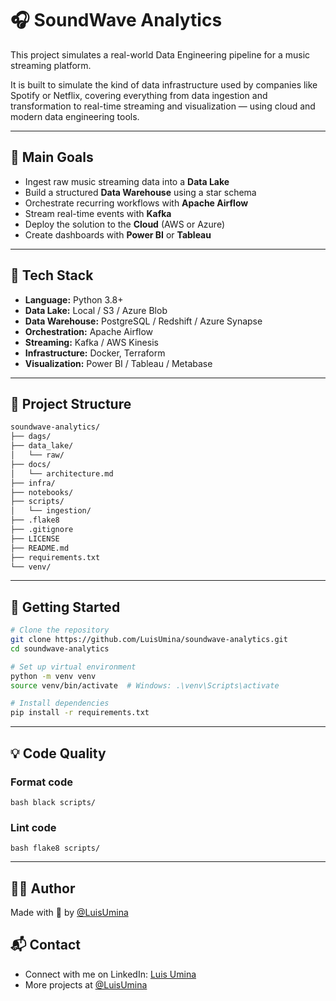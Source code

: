# 🎧 SoundWave Analytics

This project simulates a real-world Data Engineering pipeline for a music streaming platform.

It is built to simulate the kind of data infrastructure used by companies like Spotify or Netflix, covering everything from data ingestion and transformation to real-time streaming and visualization — using cloud and modern data engineering tools.

---

## 🎯 Main Goals

- Ingest raw music streaming data into a **Data Lake**
- Build a structured **Data Warehouse** using a star schema
- Orchestrate recurring workflows with **Apache Airflow**
- Stream real-time events with **Kafka**
- Deploy the solution to the **Cloud** (AWS or Azure)
- Create dashboards with **Power BI** or **Tableau**

---

## 🧰 Tech Stack

- **Language:** Python 3.8+
- **Data Lake:** Local / S3 / Azure Blob
- **Data Warehouse:** PostgreSQL / Redshift / Azure Synapse
- **Orchestration:** Apache Airflow
- **Streaming:** Kafka / AWS Kinesis
- **Infrastructure:** Docker, Terraform
- **Visualization:** Power BI / Tableau / Metabase

---

## 📁 Project Structure

```bash
soundwave-analytics/
├── dags/                      
├── data_lake/                 
│   └── raw/
├── docs/
│   └── architecture.md
├── infra/ 
├── notebooks/
├── scripts/ 
│   └── ingestion/
├── .flake8 
├── .gitignore
├── LICENSE
├── README.md
├── requirements.txt
└── venv/             
```

---

## 🚀 Getting Started

```bash
# Clone the repository
git clone https://github.com/LuisUmina/soundwave-analytics.git
cd soundwave-analytics

# Set up virtual environment
python -m venv venv
source venv/bin/activate  # Windows: .\venv\Scripts\activate

# Install dependencies
pip install -r requirements.txt
```

---

## 💡 Code Quality

### Format code
```bash black scripts/```

### Lint code
```bash flake8 scripts/```

---

## 👨‍💻 Author
Made with 💙 by [@LuisUmina](https://github.com/LuisUmina)

## 📬 Contact
- Connect with me on LinkedIn: [Luis Umina](www.linkedin.com/in/luis-umina-navia)
- More projects at [@LuisUmina](https://github.com/LuisUmina)
